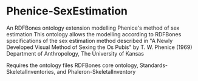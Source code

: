 # Phenice-SexEstimation
An RDFBones ontology extension modelling Phenice's method of sex estimation
This ontology allows the modelling according to RDFBones specifications of the sex estimation method described in "A Newly Developed Visual Method of
Sexing the Os Pubis" by T. W. Phenice (1969) Department of Anthropology, The University of Kansas

Requires the ontology files RDFBones core ontology, Standards-SkeletalInventories, and Phaleron-SkeletalInventory
